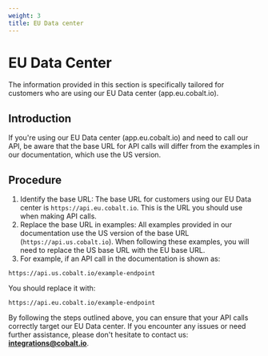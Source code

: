 ```yaml
---
weight: 3
title: EU Data center
---
```


# EU Data Center

<aside class="notice">
The information provided in this section is specifically tailored for customers who are using our
EU Data center (app.eu.cobalt.io).
</aside>

## Introduction

If you're using our EU Data center (app.eu.cobalt.io) and need to call our API, be aware that the base URL for
API calls will differ from the examples in our documentation, which use the US version.

## Procedure

1. Identify the base URL: The base URL for customers using our EU Data center is `https://api.eu.cobalt.io`.
   This is the URL you should use when making API calls.
2. Replace the base URL in examples: All examples provided in our documentation use the US version of the base
   URL (`https://api.us.cobalt.io`). When following these examples, you will need to replace the US
   base URL with the EU base URL.
3. For example, if an API call in the documentation is shown as:

```https://api.us.cobalt.io/example-endpoint```

You should replace it with:

```https://api.eu.cobalt.io/example-endpoint```

By following the steps outlined above, you can ensure that your API calls correctly target our EU Data center.
If you encounter any issues or need further assistance, please don't hesitate to contact us:
<strong>[integrations@cobalt.io](mailto:integrations@cobalt.io)</strong>.
